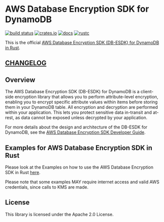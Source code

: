# AWS Database Encryption SDK for DynamoDB

[![build status](https://github.com/aws/aws-database-encryption-sdk-dynamodb/actions/workflows/daily_ci.yml/badge.svg?branch=main)](https://github.com/aws/aws-database-encryption-sdk-dynamodb/actions/workflows/daily_ci.yml)
[![crates.io](https://img.shields.io/crates/v/aws-db-esdk.svg)](https://crates.io/crates/aws-db-esdk)
[![docs](https://docs.rs/aws-db-esdk/badge.svg)](https://docs.rs/aws-db-esdk)
[![rustc](https://img.shields.io/badge/rust-1.81%2B-orange.svg)](https://img.shields.io/badge/rust-1.81%2B-orange.svg)

This is the official [AWS Database Encryption SDK (DB-ESDK) for DynamoDB in Rust](https://crates.io/crates/aws-db-esdk).

## [CHANGELOG](https://github.com/aws/aws-database-encryption-sdk-dynamodb/blob/main/CHANGELOG.md)

## Overview

The AWS Database Encryption SDK (DB-ESDK) for DynamoDB is a client-side encryption
library that allows you to perform attribute-level encryption, enabling you to encrypt specific
attribute values within items before storing them in your DynamoDB table. All encryption and
decryption are performed within your application. This lets you protect sensitive data in-transit
and at-rest, as data cannot be exposed unless decrypted by your application.

For more details about the design and architecture of the DB-ESDK for DynamoDB,
see the [AWS Database Encryption SDK Developer Guide](https://docs.aws.amazon.com/database-encryption-sdk/latest/devguide/).

## Examples for AWS Database Encryption SDK in Rust

Please look at the Examples on how to use the AWS Database Encryption SDK in Rust [here](https://github.com/aws/aws-database-encryption-sdk-dynamodb/tree/main/DynamoDbEncryption/runtimes/rust/examples).

Please note that some examples MAY require internet access and valid AWS credentials, since calls to KMS are made.

## License

This library is licensed under the Apache 2.0 License.
